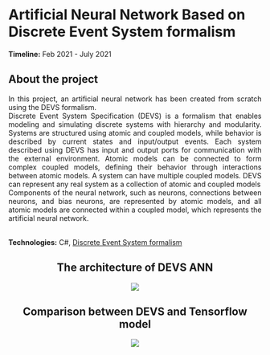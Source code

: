 # Artificial Neural Network Based on Discrete Event System formalism
<b>Timeline:</b> Feb 2021 - July 2021<br>
## About the project
<div align="justify">In this project, an artificial neural network has been created from scratch using the DEVS formalism.<br>
Discrete Event System Specification (DEVS) is a formalism that enables modeling and simulating discrete systems with hierarchy and modularity. Systems are structured using atomic and coupled models, while behavior is described by current states and input/output events. Each system described using DEVS has input and output ports for communication with the external environment. Atomic models can be connected to form complex coupled models, defining their behavior through interactions between atomic models. A system can have multiple coupled models. DEVS can represent any real system as a collection of atomic and coupled models<br>
Components of the neural network, such as neurons, connections between neurons, and bias neurons, are represented by atomic models, and all atomic models are connected within a coupled model, which represents the artificial neural network.</div><br>

<b>Technologies:</b> C#, <a href='https://xsy-csharp.sourceforge.net/DEVSsharp/DEVSsharpSim.pdf'>Discrete Event System formalism</a>

<div align="center">
  <h2>The architecture of DEVS ANN</h2>
  <img src='https://github.com/filipbojovic/GraduateProject/blob/main/docs/network%20artchitecture.png'/>
</div>


<div align="center">
  <h2>Comparison between DEVS and Tensorflow model</h2>
  <img src='https://github.com/filipbojovic/GraduateProject/blob/main/docs/devs-vs-tensorflow.png'/>
</div>
